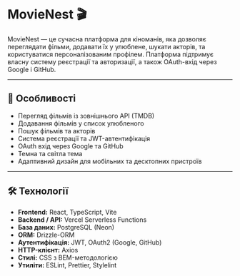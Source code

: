 # MovieNest 🎬

MovieNest — це сучасна платформа для кіноманів, яка дозволяє переглядати фільми, додавати їх у улюблене, шукати акторів, та користуватися персоналізованим профілем. Платформа підтримує власну систему реєстрації та авторизації, а також OAuth-вхід через Google і GitHub.

---

## 📌 Особливості

- Перегляд фільмів із зовнішнього API (TMDB)
- Додавання фільмів у список улюбленого
- Пошук фільмів та акторів
- Система реєстрації та JWT-автентифікація
- OAuth вхід через Google та GitHub
- Темна та світла тема
- Адаптивний дизайн для мобільних та десктопних пристроїв

---

## 🛠 Технології

- **Frontend:** React, TypeScript, Vite
- **Backend / API:** Vercel Serverless Functions
- **База даних:** PostgreSQL (Neon)
- **ORM:** Drizzle-ORM
- **Аутентифікація:** JWT, OAuth2 (Google, GitHub)
- **HTTP-клієнт:** Axios
- **Стилі:** CSS з BEM-методологією
- **Утиліти:** ESLint, Prettier, Stylelint